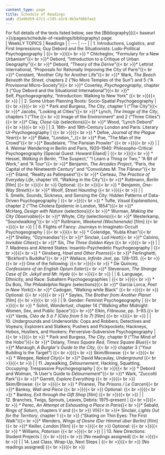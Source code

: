 ```yaml
---
content_type: page
title: Schedule of Readings
uid: d3a96d59-67c1-c7d5-a3c9-9b3af686fae2
---
```


For full details of the texts listed below, see the [Bibliography]({{< baseurl >}}/pages/schedule-of-readings/bibliography) page.  
| WeekLY TOPICS | Readings |
| --- | --- |
| 1. Introductions, Logistics, and First Impressions; Guy Debord and the Situationists: Ludo-Political Psychogeography |  {{< br >}}{{< br >}} *   Chtcheglov, “Formulary for a New Urbanism”{{< br >}}*   Debord, “Introduction to a Critique of Urban Geography”{{< br >}}*   Debord, “Theory of the _Dérive_”{{< br >}}*   Lettrist International, “Proposals for Rationally Improving the City of Paris”{{< br >}}*   Constant, “Another City for Another Life”{{< br >}}*   Wark, _The Beach Beneath the Street,_ chapters 2 (“No More Temples of the Sun”) and 5 (“A Provisional Micro-Society”){{< br >}}*   Coverley, _Psychogeography_, chapter 3 (“Guy Debord and the Situationist International”){{< br >}}*   Self, _Psychogeography_, “Introduction: Walking to New York” {{< br >}}{{< br >}}  |
| 2. Some Urban Planning Roots: Socio-Spatial Psychogeography |  {{< br >}}{{< br >}} *   Park and Burgess, _The City_, chapter 1 (“The City”){{< br >}}*   Jacobs, “Looking at Cities”{{< br >}}*   Lynch, _The Image of the City_, chapters 1 (“The  {{< br >}}    Image of the Environment” and 2 (“Three Cities”){{< br >}}*   Clay, _Close-Up_ (selections){{< br >}}*   Wood, “Lynch Debord” {{< br >}}{{< br >}}  |
| 3. 18th\- and 19th\-Century London and Paris: Literary Ur-Psychogeography |  {{< br >}}{{< br >}} *   Defoe, _Journal of the Plague Year_{{< br >}}*   Blake, "London_"_{{< br >}}*   Poe, “The Man of the Crowd”{{< br >}}*   Baudelaire, “The Parisian Prowler” {{< br >}}{{< br >}}  |
| 4. Weimar Wandering in Berlin and Paris, 1920–1940: Philosopho-Critical Psychogeography \[Special Guest: Howard Eiland\] |  {{< br >}}{{< br >}} *   Hessel, _Walking in Berlin_, “The Suspect,” “I Learn a Thing or Two,” “A Bit of Work,” and “A Tour”{{< br >}}*   Benjamin, _The Arcades Project_, “Paris, the Capital of the Nineteenth Century” and “Convolutes M: The Flâneur”{{< br >}}*   Eiland, “Reality as Palimpsest”{{< br >}}*   Certeau, _The Practice of Everyday Life_, chapter VII, “Walking in the City”{{< br >}}*   Ruttmann, _Berlin_ \[film\] {{< br >}}{{< br >}} Optional: {{< br >}}{{< br >}} *   Benjamin, _One-Way Street_{{< br >}}*   Woolf, _Street Haunting_ {{< br >}}{{< br >}}  |
| 5. Smells, Sounds, Sickness, and Sensing the City: Hidden Patterns of Data-Driven Psychogeography |  {{< br >}}{{< br >}} *   Tufte, _Visual Explanations_, chapter 2 (“The Cholera Epidemic in London, 1854”){{< br >}}*   McHarg, _Design with Nature_ (selections){{< br >}}*   Wurman, _Making the City Observable_{{< br >}}*   Whyte, _City_ (selections){{< br >}}*   Westerkamp, “Soundwalking”{{< br >}}*   Ruttmann, _Weekend (Wochenende)_ \[film\] {{< br >}}{{< br >}}  |
| 6. Flights of Fancy: Journeys in Imaginato-Occult Psychogeography |  {{< br >}}{{< br >}} *   Coleridge, “Kubla Khan”{{< br >}}*   Shelley, “Ozymandias”{{< br >}}*   Sinclair, _Lud Heat_{{< br >}}*   Calvino, _Invisible Cities_{{< br >}}*   Sís, _The Three Golden Keys_ {{< br >}}{{< br >}}  |
| 7. Madness and Altered States: Insanito-Psychedelic Psychogeography |  {{< br >}}{{< br >}} *   Ginsberg, _Howl and Other Poems_{{< br >}}*   Ferlinghetti, “Bickford's Buddha”{{< br >}}*   Wallace, _Infinite Jest_, pp. 128–135. {{< br >}}{{< br >}} One of the following: {{< br >}}{{< br >}} *   De Quincey, _Confessions of an English Opium Eater_{{< br >}}*   Stevenson, _The Strange Case of Dr. Jekyll and Mr. Hyde_ {{< br >}}{{< br >}}  |
| 8. Language, Ethnicity, and Race: Subaltern Psychogeographies |  {{< br >}}{{< br >}} *   Du Bois, _The Philadelphia Negro_ (selections){{< br >}}*   García Lorca, _Poet in New York_{{< br >}}*   Cadogan, “Walking while Black” {{< br >}}{{< br >}} Optional: {{< br >}}{{< br >}} *   Sayles, _The_ _Brother from Another Planet_ \[film\] {{< br >}}{{< br >}}  |
| 9. Gender: Feminist Psychogeography |  {{< br >}}{{< br >}} *   Solnit, _Wanderlust_, chapter 14 (“Walking after Midnight: Women, Sex, and Public Space”){{< br >}}*   Elkin, _Flâneuse_, pp. 3–93.{{< br >}}*   Varda, _Cléo de 5 à 7_ _(Cléo from 5 to 7)_ \[film\] {{< br >}}{{< br >}}  |
| 10. Undergrounds and Underworlds: Cops and Robbers; Detectives and Voyeurs; Explorers and Stalkers; Pushers and Pickpockets; Hackneys, Hobos, Hustlers, and Hookers; Perversive-Subversive Psychogeography |  {{< br >}}{{< br >}} *   Park and Burgess, _The City_, chapter 9 (“The Mind of the Hobo”){{< br >}}*   Delany, _Times Square Red, Times Square Blue_{{< br >}}*   Manaugh, _A Burglar's Guide to the City_,  {{< br >}}    chapter 3 (“Your Building Is the Target”) {{< br >}}{{< br >}} Skim/Browse: {{< br >}}{{< br >}} *   Weegee, _Naked City_{{< br >}}*   David Macaulay, _Underground_ {{< br >}}{{< br >}}  |
| 11. Jaywalking, _Détournement_, Hacking, Squatting, Occupying: Trespassive Psychogeography |  {{< br >}}{{< br >}} *   Debord and Wolman, “A User's Guide to _Détournement_”{{< br >}}*   Wark, “Zuccotti Park”{{< br >}}*   Garrett, _Explore Everything_ {{< br >}}{{< br >}} Skim/Browse: {{< br >}}{{< br >}} *   Piranesi, _The Prisons / Le Carceri_{{< br >}}*   Banksy, _Wall and Piece_ {{< br >}}{{< br >}} Optional: {{< br >}}{{< br >}} *   Banksy, _Exit through the Gift Shop_ \[film\] {{< br >}}{{< br >}}  |
| 12. Branches, Twigs, Sprouts, Leaves, Debris: 1975–present |  {{< br >}}{{< br >}} *   Perec, _An Attempt at Exhausting a Place in Paris_{{< br >}}*   Sebald, _Rings of Saturn_, chapters V and  {{< br >}}    VII{{< br >}}*   Sinclair, _Lights Out for the Territory_, chapter 1  {{< br >}}    (“Skating on Thin Eyes: The First Walk”){{< br >}}*   Wenders, _Wings of Desire (Der Himmel über Berlin)_ \[film\]{{< br >}}*   Keiller, _London_ \[film\] {{< br >}}{{< br >}} Optional: {{< br >}}{{< br >}} *   Williams, _Paterson_ {{< br >}}{{< br >}}  |
| 13. New Directions: Student Projects |  {{< br >}}{{< br >}} \[No readings assigned\] {{< br >}}{{< br >}}  |
| 14. Last Class, Wrap-Up, Next Steps |  {{< br >}}{{< br >}} \[No readings assigned\] {{< br >}}{{< br >}}